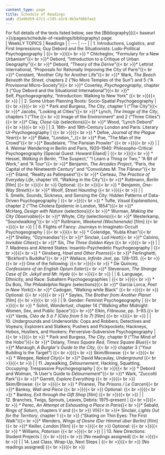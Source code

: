 ```yaml
---
content_type: page
title: Schedule of Readings
uid: d3a96d59-67c1-c7d5-a3c9-9b3af686fae2
---
```


For full details of the texts listed below, see the [Bibliography]({{< baseurl >}}/pages/schedule-of-readings/bibliography) page.  
| WeekLY TOPICS | Readings |
| --- | --- |
| 1. Introductions, Logistics, and First Impressions; Guy Debord and the Situationists: Ludo-Political Psychogeography |  {{< br >}}{{< br >}} *   Chtcheglov, “Formulary for a New Urbanism”{{< br >}}*   Debord, “Introduction to a Critique of Urban Geography”{{< br >}}*   Debord, “Theory of the _Dérive_”{{< br >}}*   Lettrist International, “Proposals for Rationally Improving the City of Paris”{{< br >}}*   Constant, “Another City for Another Life”{{< br >}}*   Wark, _The Beach Beneath the Street,_ chapters 2 (“No More Temples of the Sun”) and 5 (“A Provisional Micro-Society”){{< br >}}*   Coverley, _Psychogeography_, chapter 3 (“Guy Debord and the Situationist International”){{< br >}}*   Self, _Psychogeography_, “Introduction: Walking to New York” {{< br >}}{{< br >}}  |
| 2. Some Urban Planning Roots: Socio-Spatial Psychogeography |  {{< br >}}{{< br >}} *   Park and Burgess, _The City_, chapter 1 (“The City”){{< br >}}*   Jacobs, “Looking at Cities”{{< br >}}*   Lynch, _The Image of the City_, chapters 1 (“The  {{< br >}}    Image of the Environment” and 2 (“Three Cities”){{< br >}}*   Clay, _Close-Up_ (selections){{< br >}}*   Wood, “Lynch Debord” {{< br >}}{{< br >}}  |
| 3. 18th\- and 19th\-Century London and Paris: Literary Ur-Psychogeography |  {{< br >}}{{< br >}} *   Defoe, _Journal of the Plague Year_{{< br >}}*   Blake, "London_"_{{< br >}}*   Poe, “The Man of the Crowd”{{< br >}}*   Baudelaire, “The Parisian Prowler” {{< br >}}{{< br >}}  |
| 4. Weimar Wandering in Berlin and Paris, 1920–1940: Philosopho-Critical Psychogeography \[Special Guest: Howard Eiland\] |  {{< br >}}{{< br >}} *   Hessel, _Walking in Berlin_, “The Suspect,” “I Learn a Thing or Two,” “A Bit of Work,” and “A Tour”{{< br >}}*   Benjamin, _The Arcades Project_, “Paris, the Capital of the Nineteenth Century” and “Convolutes M: The Flâneur”{{< br >}}*   Eiland, “Reality as Palimpsest”{{< br >}}*   Certeau, _The Practice of Everyday Life_, chapter VII, “Walking in the City”{{< br >}}*   Ruttmann, _Berlin_ \[film\] {{< br >}}{{< br >}} Optional: {{< br >}}{{< br >}} *   Benjamin, _One-Way Street_{{< br >}}*   Woolf, _Street Haunting_ {{< br >}}{{< br >}}  |
| 5. Smells, Sounds, Sickness, and Sensing the City: Hidden Patterns of Data-Driven Psychogeography |  {{< br >}}{{< br >}} *   Tufte, _Visual Explanations_, chapter 2 (“The Cholera Epidemic in London, 1854”){{< br >}}*   McHarg, _Design with Nature_ (selections){{< br >}}*   Wurman, _Making the City Observable_{{< br >}}*   Whyte, _City_ (selections){{< br >}}*   Westerkamp, “Soundwalking”{{< br >}}*   Ruttmann, _Weekend (Wochenende)_ \[film\] {{< br >}}{{< br >}}  |
| 6. Flights of Fancy: Journeys in Imaginato-Occult Psychogeography |  {{< br >}}{{< br >}} *   Coleridge, “Kubla Khan”{{< br >}}*   Shelley, “Ozymandias”{{< br >}}*   Sinclair, _Lud Heat_{{< br >}}*   Calvino, _Invisible Cities_{{< br >}}*   Sís, _The Three Golden Keys_ {{< br >}}{{< br >}}  |
| 7. Madness and Altered States: Insanito-Psychedelic Psychogeography |  {{< br >}}{{< br >}} *   Ginsberg, _Howl and Other Poems_{{< br >}}*   Ferlinghetti, “Bickford's Buddha”{{< br >}}*   Wallace, _Infinite Jest_, pp. 128–135. {{< br >}}{{< br >}} One of the following: {{< br >}}{{< br >}} *   De Quincey, _Confessions of an English Opium Eater_{{< br >}}*   Stevenson, _The Strange Case of Dr. Jekyll and Mr. Hyde_ {{< br >}}{{< br >}}  |
| 8. Language, Ethnicity, and Race: Subaltern Psychogeographies |  {{< br >}}{{< br >}} *   Du Bois, _The Philadelphia Negro_ (selections){{< br >}}*   García Lorca, _Poet in New York_{{< br >}}*   Cadogan, “Walking while Black” {{< br >}}{{< br >}} Optional: {{< br >}}{{< br >}} *   Sayles, _The_ _Brother from Another Planet_ \[film\] {{< br >}}{{< br >}}  |
| 9. Gender: Feminist Psychogeography |  {{< br >}}{{< br >}} *   Solnit, _Wanderlust_, chapter 14 (“Walking after Midnight: Women, Sex, and Public Space”){{< br >}}*   Elkin, _Flâneuse_, pp. 3–93.{{< br >}}*   Varda, _Cléo de 5 à 7_ _(Cléo from 5 to 7)_ \[film\] {{< br >}}{{< br >}}  |
| 10. Undergrounds and Underworlds: Cops and Robbers; Detectives and Voyeurs; Explorers and Stalkers; Pushers and Pickpockets; Hackneys, Hobos, Hustlers, and Hookers; Perversive-Subversive Psychogeography |  {{< br >}}{{< br >}} *   Park and Burgess, _The City_, chapter 9 (“The Mind of the Hobo”){{< br >}}*   Delany, _Times Square Red, Times Square Blue_{{< br >}}*   Manaugh, _A Burglar's Guide to the City_,  {{< br >}}    chapter 3 (“Your Building Is the Target”) {{< br >}}{{< br >}} Skim/Browse: {{< br >}}{{< br >}} *   Weegee, _Naked City_{{< br >}}*   David Macaulay, _Underground_ {{< br >}}{{< br >}}  |
| 11. Jaywalking, _Détournement_, Hacking, Squatting, Occupying: Trespassive Psychogeography |  {{< br >}}{{< br >}} *   Debord and Wolman, “A User's Guide to _Détournement_”{{< br >}}*   Wark, “Zuccotti Park”{{< br >}}*   Garrett, _Explore Everything_ {{< br >}}{{< br >}} Skim/Browse: {{< br >}}{{< br >}} *   Piranesi, _The Prisons / Le Carceri_{{< br >}}*   Banksy, _Wall and Piece_ {{< br >}}{{< br >}} Optional: {{< br >}}{{< br >}} *   Banksy, _Exit through the Gift Shop_ \[film\] {{< br >}}{{< br >}}  |
| 12. Branches, Twigs, Sprouts, Leaves, Debris: 1975–present |  {{< br >}}{{< br >}} *   Perec, _An Attempt at Exhausting a Place in Paris_{{< br >}}*   Sebald, _Rings of Saturn_, chapters V and  {{< br >}}    VII{{< br >}}*   Sinclair, _Lights Out for the Territory_, chapter 1  {{< br >}}    (“Skating on Thin Eyes: The First Walk”){{< br >}}*   Wenders, _Wings of Desire (Der Himmel über Berlin)_ \[film\]{{< br >}}*   Keiller, _London_ \[film\] {{< br >}}{{< br >}} Optional: {{< br >}}{{< br >}} *   Williams, _Paterson_ {{< br >}}{{< br >}}  |
| 13. New Directions: Student Projects |  {{< br >}}{{< br >}} \[No readings assigned\] {{< br >}}{{< br >}}  |
| 14. Last Class, Wrap-Up, Next Steps |  {{< br >}}{{< br >}} \[No readings assigned\] {{< br >}}{{< br >}}